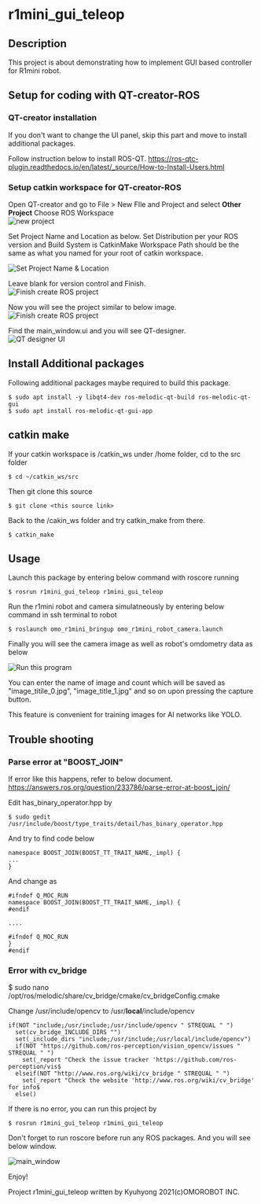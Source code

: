 # r1mini_gui_teleop

## Description

This project is about demonstrating how to implement GUI based controller for R1mini robot.

## Setup for coding with QT-creator-ROS

### QT-creator installation

If you don't want to change the UI panel, skip this part and move to install additional packages.

Follow instruction below to install ROS-QT.
https://ros-qtc-plugin.readthedocs.io/en/latest/_source/How-to-Install-Users.html

### Setup catkin workspace for QT-creator-ROS

Open QT-creator and go to File > New FIle and Project and select **Other Project** 
Choose ROS Workspace  
![new project](img/qtsetup1.png)  

Set Project Name and Location as below.
Set Distribution per your ROS version and Build System is CatkinMake
Workspace Path should be the same as what you named for your root of catkin workspace.

![Set Project Name & Location](img/qtsetup2.png)  

Leave blank for version control and Finish.  
![Finish create ROS project](img/qtsetup3.png)  

Now you will see the project similar to below image.  
![Finish create ROS project](img/qtsetup4.png)  

Find the main_window.ui and you will see QT-designer.  
![QT designer UI](img/qtsetup5.png)  

## Install Additional packages

Following additional packages maybe required to build this package.

```
$ sudo apt install -y libqt4-dev ros-melodic-qt-build ros-melodic-qt-gui
$ sudo apt install ros-melodic-qt-gui-app
```

## catkin make

If your catkin workspace is /catkin_ws under /home folder, cd to the src folder
```
$ cd ~/catkin_ws/src
```
Then git clone this source
```
$ git clone <this source link>
```
Back to the /cakin_ws folder and try catkin_make from there.
```
$ catkin_make
```

## Usage

Launch this package by entering below command with roscore running

```
$ rosrun r1mini_gui_teleop r1mini_gui_teleop
```

Run the r1mini robot and camera simulatneously by entering below command in ssh terminal to robot
```
$ roslaunch omo_r1mini_bringup omo_r1mini_robot_camera.launch
```

Finally you will see the camera image as well as robot's omdometry data as below

![Run this program](img/running1.png)  

You can enter the name of image and count which will be saved as "image_titile_0.jpg", "image_title_1.jpg" and so on upon pressing the capture button.

This feature is convenient for training images for AI networks like YOLO.  

## Trouble shooting

### Parse error at "BOOST_JOIN"

If error like this happens, refer to below document.
https://answers.ros.org/question/233786/parse-error-at-boost_join/

Edit has_binary_operator.hpp by

```
$ sudo gedit /usr/include/boost/type_traits/detail/has_binary_operator.hpp
```

And try to find code below

```
namespace BOOST_JOIN(BOOST_TT_TRAIT_NAME,_impl) {
...
}
```
And change as 
```
#ifndef Q_MOC_RUN
namespace BOOST_JOIN(BOOST_TT_TRAIT_NAME,_impl) {
#endif

....

#ifndef Q_MOC_RUN
}
#endif

```

### Error with cv_bridge

$ sudo nano /opt/ros/melodic/share/cv_bridge/cmake/cv_bridgeConfig.cmake

Change /usr/include/opencv to /usr/**local**/include/opencv

```
if(NOT "include;/usr/include;/usr/include/opencv " STREQUAL " ")
  set(cv_bridge_INCLUDE_DIRS "")
  set(_include_dirs "include;/usr/include;/usr/local/include/opencv")
  if(NOT "https://github.com/ros-perception/vision_opencv/issues " STREQUAL " ")
    set(_report "Check the issue tracker 'https://github.com/ros-perception/vis$
  elseif(NOT "http://www.ros.org/wiki/cv_bridge " STREQUAL " ")
    set(_report "Check the website 'http://www.ros.org/wiki/cv_bridge' for info$
  else()
```

If there is no error, you can run this project by
```
$ rosrun r1mini_gui_teleop r1mini_gui_teleop
```
Don't forget to run roscore before run any ROS packages.
And you will see below window.

![main_window](img/main_window.png)

Enjoy!

Project r1mini_gui_teleop written by Kyuhyong
2021(c)OMOROBOT INC.

